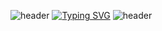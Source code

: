 ![header](https://capsule-render.vercel.app/api?type=waving&color=0974DB&text=&animation=twinkling&height=80)
[![Typing SVG](https://readme-typing-svg.demolab.com?font=Fira+Code&duration=4000&pause=1500&color=0974DB&background=FFFFFF00&center=true&vCenter=true&width=435&lines=YuJin's+github)](https://git.io/typing-svg)
![header](https://capsule-render.vercel.app/api?type=waving&color=0974DB&text=&animation=twinkling&height=80&rotate=180)
<!--
**causyj/causyj** is a ✨ _special_ ✨ repository because its `README.md` (this file) appears on your GitHub profile.

Here are some ideas to get you started:

- 🔭 I’m currently working on ...
- 🌱 I’m currently learning ...
- 👯 I’m looking to collaborate on ...
- 🤔 I’m looking for help with ...
- 💬 Ask me about ...
- 📫 How to reach me: ...
- 😄 Pronouns: ...
- ⚡ Fun fact: ...
-->
